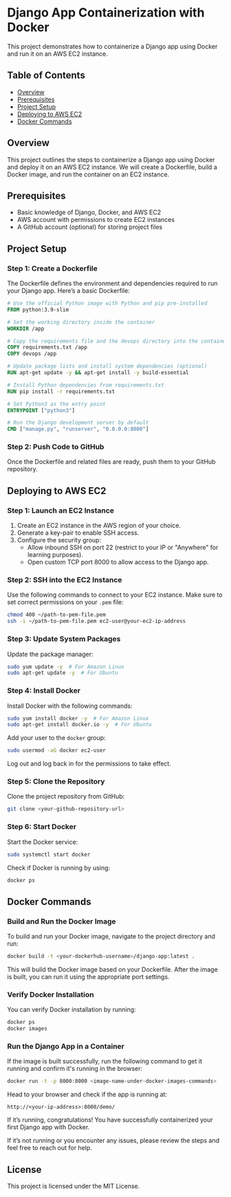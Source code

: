 
# Django App Containerization with Docker

This project demonstrates how to containerize a Django app using Docker and run it on an AWS EC2 instance.

## Table of Contents
- [Overview](#overview)
- [Prerequisites](#prerequisites)
- [Project Setup](#project-setup)
- [Deploying to AWS EC2](#deploying-to-aws-ec2)
- [Docker Commands](#docker-commands)

## Overview
This project outlines the steps to containerize a Django app using Docker and deploy it on an AWS EC2 instance. We will create a Dockerfile, build a Docker image, and run the container on an EC2 instance.

## Prerequisites
- Basic knowledge of Django, Docker, and AWS EC2
- AWS account with permissions to create EC2 instances
- A GitHub account (optional) for storing project files

## Project Setup

### Step 1: Create a Dockerfile

The Dockerfile defines the environment and dependencies required to run your Django app. Here’s a basic Dockerfile:

```Dockerfile
# Use the official Python image with Python and pip pre-installed
FROM python:3.9-slim

# Set the working directory inside the container
WORKDIR /app

# Copy the requirements file and the devops directory into the container
COPY requirements.txt /app
COPY devops /app

# Update package lists and install system dependencies (optional)
RUN apt-get update -y && apt-get install -y build-essential

# Install Python dependencies from requirements.txt
RUN pip install -r requirements.txt

# Set Python3 as the entry point
ENTRYPOINT ["python3"]

# Run the Django development server by default
CMD ["manage.py", "runserver", "0.0.0.0:8000"]
```

### Step 2: Push Code to GitHub
Once the Dockerfile and related files are ready, push them to your GitHub repository.

## Deploying to AWS EC2

### Step 1: Launch an EC2 Instance

1. Create an EC2 instance in the AWS region of your choice.
2. Generate a key-pair to enable SSH access.
3. Configure the security group:
   - Allow inbound SSH on port 22 (restrict to your IP or "Anywhere" for learning purposes).
   - Open custom TCP port 8000 to allow access to the Django app.

### Step 2: SSH into the EC2 Instance

Use the following commands to connect to your EC2 instance. Make sure to set correct permissions on your `.pem` file:

```bash
chmod 400 ~/path-to-pem-file.pem
ssh -i ~/path-to-pem-file.pem ec2-user@your-ec2-ip-address
```

### Step 3: Update System Packages

Update the package manager:

```bash
sudo yum update -y  # For Amazon Linux
sudo apt-get update -y  # For Ubuntu
```

### Step 4: Install Docker

Install Docker with the following commands:

```bash
sudo yum install docker -y  # For Amazon Linux
sudo apt-get install docker.io -y  # For Ubuntu
```

Add your user to the `docker` group:

```bash
sudo usermod -aG docker ec2-user
```

Log out and log back in for the permissions to take effect.

### Step 5: Clone the Repository

Clone the project repository from GitHub:

```bash
git clone <your-github-repository-url>
```

### Step 6: Start Docker

Start the Docker service:

```bash
sudo systemctl start docker
```

Check if Docker is running by using:

```bash
docker ps
```

## Docker Commands

### Build and Run the Docker Image

To build and run your Docker image, navigate to the project directory and run:

```bash
docker build -t <your-dockerhub-username>/django-app:latest .
```

This will build the Docker image based on your Dockerfile. After the image is built, you can run it using the appropriate port settings.

### Verify Docker Installation

You can verify Docker installation by running:

```bash
docker ps
docker images
```

### Run the Django App in a Container

If the image is built successfully, run the following command to get it running and confirm it's running in the browser:

```bash
docker run -t -p 8000:8000 <image-name-under-docker-images-commands>
```

Head to your browser and check if the app is running at:

```
http://<your-ip-address>:8000/demo/
```

If it’s running, congratulations! You have successfully containerized your first Django app with Docker.

If it’s not running or you encounter any issues, please review the steps and feel free to reach out for help.

## License
This project is licensed under the MIT License.
